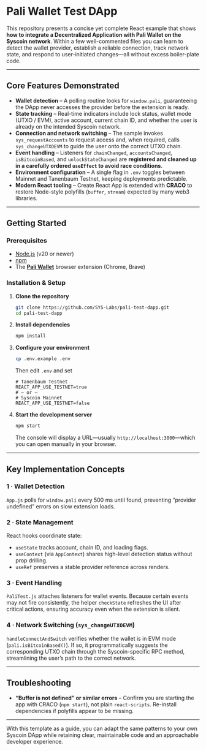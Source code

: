 # Pali Wallet Test DApp

This repository presents a concise yet complete React example that shows **how to integrate a Decentralized Application with Pali Wallet on the Syscoin network**. Within a few well-commented files you can learn to detect the wallet provider, establish a reliable connection, track network state, and respond to user-initiated changes—all without excess boiler-plate code.

---

## Core Features Demonstrated

* **Wallet detection** – A polling routine looks for `window.pali`, guaranteeing the DApp never accesses the provider before the extension is ready.
* **State tracking** – Real-time indicators include lock status, wallet mode (UTXO / EVM), active account, current chain ID, and whether the user is already on the intended Syscoin network.
* **Connection and network switching** – The sample invokes `sys_requestAccounts` to request access and, when required, calls `sys_changeUTXOEVM` to guide the user onto the correct UTXO chain.
* **Event handling** – Listeners for `chainChanged`, `accountsChanged`, `isBitcoinBased`, and `unlockStateChanged` are __registered and cleaned up in a carefully ordered `useEffect` to avoid race conditions__.
* **Environment configuration** – A single flag in `.env` toggles between Mainnet and Tanenbaum Testnet, keeping deployments predictable.
* **Modern React tooling** – Create React App is extended with **CRACO** to restore Node-style polyfills (`buffer`, `stream`) expected by many web3 libraries.

---

## Getting Started

### Prerequisites

* [Node.js](https://nodejs.org/) (v20 or newer)
* [npm](https://www.npmjs.com/)
* The **[Pali Wallet](https://paliwallet.com/)** browser extension (Chrome, Brave)

### Installation & Setup

1. **Clone the repository**

   ```bash
   git clone https://github.com/SYS-Labs/pali-test-dapp.git
   cd pali-test-dapp
   ```

2. **Install dependencies**

   ```bash
   npm install
   ```

3. **Configure your environment**

   ```bash
   cp .env.example .env
   ```

   Then edit `.env` and set

   ```text
   # Tanenbaum Testnet
   REACT_APP_USE_TESTNET=true
   # — or —
   # Syscoin Mainnet
   REACT_APP_USE_TESTNET=false
   ```

4. **Start the development server**

   ```bash
   npm start
   ```

   The console will display a URL—usually `http://localhost:3000`—which you can open manually in your browser.

---

## Key Implementation Concepts

### 1 · Wallet Detection

`App.js` polls for `window.pali` every 500 ms until found, preventing “provider undefined” errors on slow extension loads.

### 2 · State Management

React hooks coordinate state:

* `useState` tracks account, chain ID, and loading flags.
* `useContext` (via `AppContext`) shares high-level detection status without prop drilling.
* `useRef` preserves a stable provider reference across renders.

### 3 · Event Handling

`PaliTest.js` attaches listeners for wallet events. Because certain events may not fire consistently, the helper `checkState` refreshes the UI after critical actions, ensuring accuracy even when the extension is silent.

### 4 · Network Switching (`sys_changeUTXOEVM`)

`handleConnectAndSwitch` verifies whether the wallet is in EVM mode (`pali.isBitcoinBased()`). If so, it programmatically suggests the corresponding UTXO chain through the Syscoin-specific RPC method, streamlining the user’s path to the correct network.

---

## Troubleshooting

* **“Buffer is not defined” or similar errors** – Confirm you are starting the app with CRACO (`npm start`), not plain `react-scripts`. Re-install dependencies if polyfills appear to be missing.

---

With this template as a guide, you can adapt the same patterns to your own Syscoin DApp while retaining clear, maintainable code and an approachable developer experience.